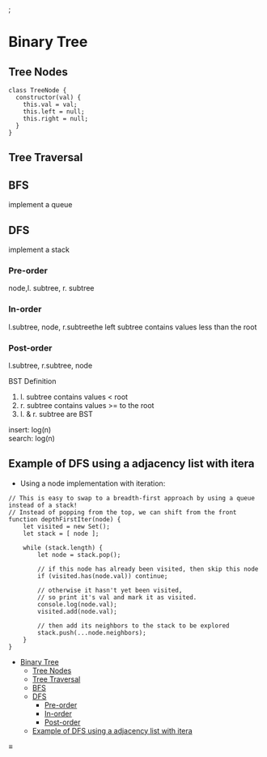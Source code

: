 ;

Binary Tree
===========

Tree Nodes
----------

    class TreeNode {
      constructor(val) {
        this.val = val;
        this.left = null;
        this.right = null;
      }
    }

Tree Traversal
--------------

BFS
---

implement a queue

DFS
---

implement a stack

### Pre-order

node,l. subtree, r. subtree

### In-order

l.subtree, node, r.subtreethe left subtree contains values less than the root

### Post-order

l.subtree, r.subtree, node

BST Definition

1.  l. subtree contains values &lt; root
2.  r. subtree contains values &gt;= to the root
3.  l. & r. subtree are BST

insert: log(n)  
search: log(n)

Example of DFS using a adjacency list with itera
------------------------------------------------

-   Using a node implementation with iteration:

<!-- -->

    // This is easy to swap to a breadth-first approach by using a queue instead of a stack!
    // Instead of popping from the top, we can shift from the front
    function depthFirstIter(node) {
        let visited = new Set();
        let stack = [ node ];

        while (stack.length) {
            let node = stack.pop();

            // if this node has already been visited, then skip this node
            if (visited.has(node.val)) continue;

            // otherwise it hasn't yet been visited,
            // so print it's val and mark it as visited.
            console.log(node.val);
            visited.add(node.val);

            // then add its neighbors to the stack to be explored
            stack.push(...node.neighbors);
        }
    }

-   <a href="#binary-tree" class="btn">Binary Tree</a>
    -   <a href="#tree-nodes" class="btn">Tree Nodes</a>
    -   <a href="#tree-traversal" class="btn">Tree Traversal</a>
    -   <a href="#bfs" class="btn">BFS</a>
    -   <a href="#dfs" class="btn">DFS</a>
        -   <a href="#pre-order" class="btn">Pre-order</a>
        -   <a href="#in-order" class="btn">In-order</a>
        -   <a href="#post-order" class="btn">Post-order</a>
    -   <a href="#example-of-dfs-using-a-adjacency-list-with-itera" class="btn">Example of DFS using a adjacency list with itera</a>

<span id="sidebar-toc-btn">≡</span>

